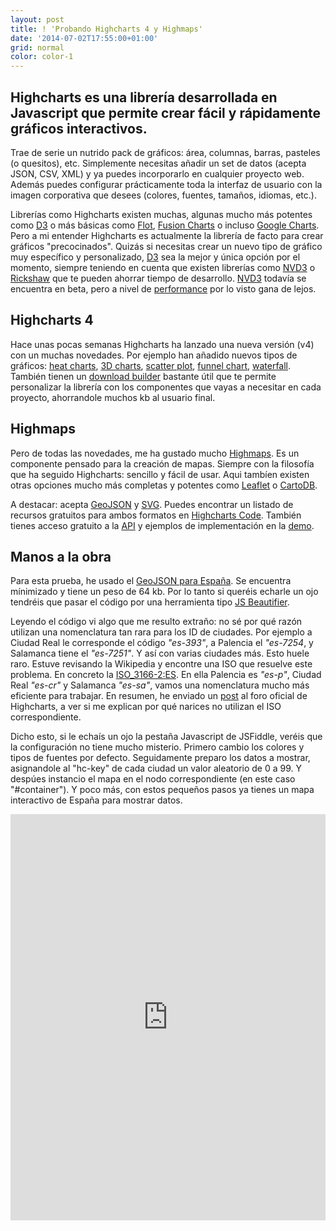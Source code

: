 ```yaml
---
layout: post
title: ! 'Probando Highcharts 4 y Highmaps'
date: '2014-07-02T17:55:00+01:00'
grid: normal
color: color-1
---
```


## Highcharts es una librería desarrollada en Javascript que permite crear fácil y rápidamente gráficos interactivos. 

Trae de serie un nutrido pack de gráficos: área, columnas, barras, pasteles (o quesitos), etc. Simplemente necesitas añadir un set de datos (acepta JSON, CSV, XML) y ya puedes incorporarlo en cualquier proyecto web. Además puedes configurar prácticamente toda la interfaz de usuario con la imagen corporativa que desees (colores, fuentes, tamaños, idiomas, etc.).

Librerías como Highcharts existen muchas, algunas mucho más potentes como [D3](http://d3js.org/) o más básicas como [Flot](http://www.flotcharts.org/), [Fusion Charts](http://www.fusioncharts.com/) o incluso [Google Charts](https://developers.google.com/chart/). Pero a mi entender Highcharts es actualmente la librería de facto para crear gráficos "precocinados".
Quizás si necesitas crear un nuevo tipo de gráfico muy específico y personalizado, [D3](http://d3js.org/) sea la mejor y única opción por el momento, siempre teniendo en cuenta que existen librerías como [NVD3](http://nvd3.org/) o [Rickshaw](http://code.shutterstock.com/rickshaw/) que te pueden ahorrar tiempo de desarrollo. [NVD3](http://nvd3.org/) todavía se encuentra en beta, pero a nivel de [performance]( http://jsperf.com/charts-lib-comparasion/8) por lo visto gana de lejos.

## Highcharts 4

Hace unas pocas semanas Highcharts ha lanzado una nueva versión (v4) con un muchas novedades. Por ejemplo han añadido nuevos tipos de gráficos: [heat charts](http://www.highcharts.com/demo/heatmap), [3D charts](http://www.highcharts.com/demo/3d-column-interactive), [scatter plot](http://www.highcharts.com/demo/scatter), [funnel chart](http://www.highcharts.com/demo/funnel), [waterfall](http://www.highcharts.com/demo/waterfall). También tienen un [download builder](http://www.highcharts.com/download) bastante útil que te permite personalizar la librería con los componentes que vayas a necesitar en cada proyecto, ahorrandole muchos kb al usuario final.

## Highmaps

Pero de todas las novedades, me ha gustado mucho [Highmaps](http://www.highcharts.com/products/highmaps). Es un componente pensado para la creación de mapas. Siempre con la filosofía que  ha seguido Highcharts: sencillo y fácil de usar. Aqui tambíen existen otras opciones mucho más completas y potentes como [Leaflet](http://leafletjs.com/) o [CartoDB](http://cartodb.com).

A destacar: acepta [GeoJSON](http://en.wikipedia.org/wiki/GeoJSON) y [SVG](http://en.wikipedia.org/wiki/Svg). Puedes encontrar un listado de recursos gratuitos para ambos formatos en [Highcharts Code](http://code.highcharts.com/mapdata/). También tienes acceso gratuito a la [API](http://api.highcharts.com/highmaps) y ejemplos de implementación en la [demo](http://www.highcharts.com/maps/demo).

## Manos a la obra
Para esta prueba, he usado el [GeoJSON para España](http://code.highcharts.com/mapdata/countries/es/es-all.geo.json). Se encuentra mínimizado y tiene un peso de 64 kb. Por lo tanto si queréis echarle un ojo tendréis que pasar el código por una herramienta tipo [JS Beautifier](http://jsbeautifier.org/).

Leyendo el código vi algo que me resulto extraño: no sé por qué razón utilizan una nomenclatura tan rara para los ID de ciudades. Por ejemplo a Ciudad Real le corresponde el código _"es-393"_, a Palencia el _"es-7254_, y Salamanca tiene el _"es-7251"_. Y así con varias ciudades más. Esto huele raro. Estuve revisando la Wikipedia y encontre una ISO que resuelve este problema. En concreto la [ISO_3166-2:ES](http://es.wikipedia.org/wiki/ISO_3166-2:ES). En ella Palencia es _"es-p"_, Ciudad Real _"es-cr"_ y Salamanca _"es-sa"_, vamos una nomenclatura mucho más eficiente para trabajar. En resumen, he enviado un [post](http://forum.highcharts.com/highmaps-usage-f14/geojson-spain-iso-3166-2-es-t30083/) al foro oficial de Highcharts, a ver si me explican por qué narices no utilizan el ISO correspondiente.

Dicho esto, si le echaís un ojo la pestaña Javascript de JSFiddle, veréis que la configuración no tiene mucho misterio.
Primero cambio los colores y tipos de fuentes por defecto. Seguidamente preparo los datos a mostrar, asignandole al "hc-key" de cada ciudad un valor aleatorio de 0 a 99. Y despúes instancio el mapa en el nodo correspondiente (en este caso "#container"). Y poco más, con estos pequeños pasos ya tienes un mapa interactivo de España para mostrar datos.

<iframe width="100%" height="650" src="http://jsfiddle.net/brunogarcia/6ccrt/embedded/result,js,html,css" allowfullscreen="allowfullscreen" frameborder="0"></iframe>
